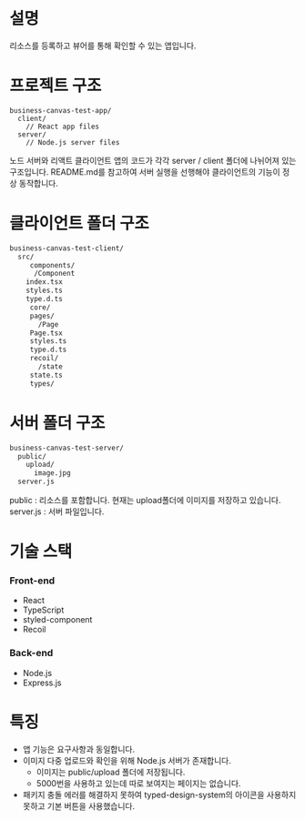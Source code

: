 # 설명

리소스를 등록하고 뷰어를 통해 확인할 수 있는 앱입니다.

# 프로젝트 구조

```
business-canvas-test-app/
  client/
    // React app files
  server/
    // Node.js server files
```

노드 서버와 리액트 클라이언트 앱의 코드가 각각 server / client 폴더에 나뉘어져 있는 구조입니다.
README.md를 참고하여 서버 실행을 선행해야 클라이언트의 기능이 정상 동작합니다.

# 클라이언트 폴더 구조

```bash
business-canvas-test-client/
  src/
     components/
      /Component
	index.tsx
	styles.ts
	type.d.ts
     core/
     pages/
       /Page
	 Page.tsx
	 styles.ts
	 type.d.ts
     recoil/
       /state
	 state.ts
     types/
```
# 서버 폴더 구조

```bash
business-canvas-test-server/
  public/
    upload/
      image.jpg
  server.js
```

public : 리소스를 포함합니다. 현재는 upload폴더에 이미지를 저장하고 있습니다.
server.js : 서버 파일입니다.

# 기술 스택

### **Front-end**

- React
- TypeScript
- styled-component
- Recoil

### **Back-end**

- Node.js
- Express.js

# 특징

- 앱 기능은 요구사항과 동일합니다.
- 이미지 다중 업로드와 확인을 위해 Node.js 서버가 존재합니다.
  - 이미지는 public/upload 폴더에 저장됩니다.
  - 5000번을 사용하고 있는데 따로 보여지는 페이지는 없습니다.
- 패키지 충돌 에러를 해결하지 못하여 typed-design-system의 아이콘을 사용하지 못하고 기본 버튼을 사용했습니다.
